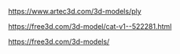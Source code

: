https://www.artec3d.com/3d-models/ply

https://free3d.com/3d-model/cat-v1--522281.html

https://free3d.com/3d-models/
